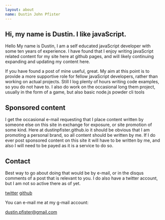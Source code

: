 ```yaml
---
layout: about
name: Dustin John Pfister
---
```


## Hi, my name is Dustin. I like javaScript.

Hello My name is Dustin, I am a self educated javaScript developer with some ten years of experience. I have found that I enjoy writing javaScript related content for my site here at github pages, and will likely continuing expanding and updating my content here.

If you have found a post of mine useful, great. My aim at this point is to provide a more supportive role for fellow javaScript developers, rather than working on actual projects. Still I log plenty of hours writing code examples, so you do not have to. I also do work on the occasional long them project, usually in the form of a game, but also basic node.js powder cli tools 

## Sponsored content

I get the occasional e-mail requesting that I place content written by someone else on this site in exchange for exposure, or site promotion of some kind. Here at dustinpfister.github.io it should be obvious that I am promoting a personal brand, so all content should be written by me. If I do ever post sponsored content on this site it will have to be written by me, and also I will need to be payed as it is a service to do so.

## Contact

Best way to go about doing that would be by e-mail, or in the disqus comments of a post that is relevant to you. I do also have a twitter account, but I am not so active there as of yet.

[twitter](https://twitter.com/dustin_pf)
[github](https://github.com/dustinpfister)

You can e-mail me at my g-mail account:

[dustin.pfister@gmail.com](mailto:dustin.pfister@gmail.com)